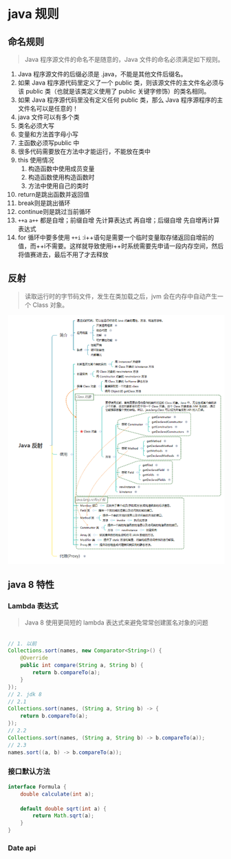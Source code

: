 # java 规则

## 命名规则

> Java 程序源文件的命名不是随意的，Java 文件的命名必须满足如下规则。

1. Java 程序源文件的后缀必须是 .java，不能是其他文件后缀名。
2. 如果 Java 程序源代码里定义了一个 public 类，则该源文件的主文件名必须与该 public 类（也就是该类定义使用了 public 关键字修饰）的类名相同。
3. 如果 Java 程序源代码里没有定义任何 public 类，那么 Java 程序源程序的主文件名可以是任意的！
4. java 文件可以有多个类
5. 类名必须大写
6. 变量和方法首字母小写
7. 主函数必须写public 中
8. 很多代码需要放在方法中才能运行，不能放在类中
9. this 使用情况
    1. 构造函数中使用成员变量
    2. 构造函数使用构造函数时
    3. 方法中使用自己的类时
10. return是跳出函数并返回值
11. break则是跳出循环
12. continue则是跳过当前循环
13. `++a` `a++` 都是自增；前缀自增 先计算表达式  再自增；后缀自增 先自增再计算表达式
14. for 循环中要多使用 `++i` :i++语句是需要一个临时变量取存储返回自增前的值，而++i不需要。这样就导致使用i++时系统需要先申请一段内存空间，然后将值赛进去，最后不用了才去释放

## 反射

> 读取运行时的字节码文件，发生在类加载之后，jvm 会在内存中自动产生一个 Class 对象。

![pic](../picture/反射.png)

## java 8 特性

### Lambda 表达式

> Java 8 使用更简短的 lambda 表达式来避免常常创建匿名对象的问题

```java

// 1. 以前
Collections.sort(names, new Comparator<String>() {
    @Override
    public int compare(String a, String b) {
        return b.compareTo(a);
    }
});
// 2. jdk 8
// 2.1
Collections.sort(names, (String a, String b) -> {
    return b.compareTo(a);
});
// 2.2
Collections.sort(names, (String a, String b) -> b.compareTo(a));
// 2.3
names.sort((a, b) -> b.compareTo(a));
```

### 接口默认方法

```java
interface Formula {
    double calculate(int a);

    default double sqrt(int a) {
        return Math.sqrt(a);
    }
}
```

### Date api